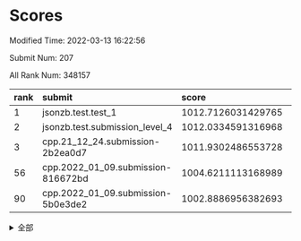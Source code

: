 # Scores

Modified Time: 2022-03-13 16:22:56

Submit Num: 207

All Rank Num: 348157

| rank |               submit               |       score        |       sigma        | pk_num |
| :--- | :--------------------------------- | :----------------- | :----------------- | :----- |
| 1    | jsonzb.test.test_1                 | 1012.7126031429765 | 0.8038651590242021 | 6726   |
| 2    | jsonzb.test.submission_level_4     | 1012.0334591316968 | 0.800683575439304  | 6731   |
| 3    | cpp.21_12_24.submission-2b2ea0d7   | 1011.9302486553728 | 0.7791929848035215 | 6729   |
| 56   | cpp.2022_01_09.submission-816672bd | 1004.6211113168989 | 0.720228078207088  | 6732   |
| 90   | cpp.2022_01_09.submission-5b0e3de2 | 1002.8886956382693 | 0.7230634337317847 | 6730   |


<details>
<summary>全部</summary>

| rank |                 submit                 |       score        |       sigma        | pk_num |
| :--- | :------------------------------------- | :----------------- | :----------------- | :----- |
| 1    | jsonzb.test.test_1                     | 1012.7126031429765 | 0.8038651590242021 | 6726   |
| 2    | jsonzb.test.submission_level_4         | 1012.0334591316968 | 0.800683575439304  | 6731   |
| 3    | cpp.21_12_24.submission-2b2ea0d7       | 1011.9302486553728 | 0.7791929848035215 | 6729   |
| 4    | gobigger.level_3.submission_level_3_16 | 1011.4068322422509 | 0.7530957300417717 | 6728   |
| 5    | gobigger.level_3.submission_level_3_15 | 1011.2955405206094 | 0.7699759173460755 | 6728   |
| 6    | gobigger.level_3.submission_level_3_6  | 1011.2775146955545 | 0.8083901796843841 | 6733   |
| 7    | gobigger.level_3.submission_level_3_34 | 1011.1682277045426 | 0.7804075335250527 | 6730   |
| 8    | gobigger.level_3.submission_level_3_30 | 1011.033413564105  | 0.7685032596726128 | 6728   |
| 9    | gobigger.level_3.submission_level_3_11 | 1010.7344388850412 | 0.7455076306456124 | 6733   |
| 10   | gobigger.level_3.submission_level_3_26 | 1010.6930872745296 | 0.76947107300107   | 6728   |
| 11   | gobigger.level_3.submission_level_3_13 | 1010.6806538803731 | 0.7684795779465565 | 6725   |
| 12   | gobigger.level_3.submission_level_3_43 | 1010.6728920022716 | 0.7369811513590051 | 6728   |
| 13   | gobigger.level_3.submission_level_3_0  | 1010.5432574490688 | 0.7722101752105462 | 6721   |
| 14   | gobigger.level_3.submission_level_3_20 | 1010.4516576926671 | 0.7738170379801742 | 6732   |
| 15   | gobigger.level_3.submission_level_3_42 | 1010.4048574453794 | 0.7558302247865752 | 6726   |
| 16   | gobigger.level_3.submission_level_3_27 | 1010.3947905951655 | 0.7620560584732776 | 6734   |
| 17   | gobigger.level_3.submission_level_3_48 | 1010.3255062072855 | 0.7610171340929611 | 6723   |
| 18   | gobigger.level_3.submission_level_3_22 | 1010.3241289811677 | 0.7487455554103797 | 6729   |
| 19   | gobigger.level_3.submission_level_3_38 | 1010.2872693899723 | 0.7634964523358619 | 6727   |
| 20   | gobigger.level_3.submission_level_3_36 | 1010.2220078302948 | 0.7667762164811661 | 6727   |
| 21   | gobigger.level_3.submission_level_3_41 | 1010.1975223692231 | 0.7550687680945037 | 6726   |
| 22   | gobigger.level_3.submission_level_3_28 | 1010.1722136318081 | 0.7648496296416377 | 6731   |
| 23   | gobigger.level_3.submission_level_3_39 | 1010.1412590627034 | 0.7804359273713372 | 6722   |
| 24   | gobigger.level_3.submission_level_3_25 | 1010.0399357732073 | 0.7664621136296683 | 6729   |
| 25   | gobigger.level_3.submission_level_3_19 | 1010.0235586009783 | 0.7499404305802047 | 6728   |
| 26   | gobigger.level_3.submission_level_3_29 | 1009.9999926073974 | 0.7605023947979086 | 6724   |
| 27   | gobigger.level_3.submission_level_3_49 | 1009.9913024919728 | 0.755498036380801  | 6730   |
| 28   | gobigger.level_3.submission_level_3_4  | 1009.9720963847249 | 0.7689019266265145 | 6733   |
| 29   | gobigger.level_3.submission_level_3_9  | 1009.9450311191224 | 0.7677482162036527 | 6720   |
| 30   | gobigger.level_3.submission_level_3_33 | 1009.9329303823706 | 0.7774510044771131 | 6728   |
| 31   | gobigger.level_3.submission_level_3_17 | 1009.8998033816737 | 0.7500520613452982 | 6730   |
| 32   | gobigger.level_3.submission_level_3_7  | 1009.8667737617617 | 0.7496847481258186 | 6723   |
| 33   | gobigger.level_3.submission_level_3_46 | 1009.8281270902197 | 0.7326946076273033 | 6728   |
| 34   | gobigger.level_3.submission_level_3_3  | 1009.8104575638123 | 0.7497360754473709 | 6725   |
| 35   | gobigger.level_3.submission_level_3_21 | 1009.7618867722464 | 0.7487133171570223 | 6727   |
| 36   | gobigger.level_3.submission_level_3_12 | 1009.7200303912388 | 0.7570465262574252 | 6727   |
| 37   | gobigger.level_3.submission_level_3_2  | 1009.6261875466187 | 0.7456407354034194 | 6727   |
| 38   | gobigger.level_3.submission_level_3_18 | 1009.562625722977  | 0.7346182868684658 | 6730   |
| 39   | gobigger.level_3.submission_level_3_37 | 1009.5529453029685 | 0.7617205665854724 | 6726   |
| 40   | gobigger.level_3.submission_level_3_47 | 1009.5485102346188 | 0.7438932274229892 | 6732   |
| 41   | gobigger.level_3.submission_level_3_14 | 1009.5023113616677 | 0.7541109976681065 | 6729   |
| 42   | gobigger.level_3.submission_level_3_32 | 1009.4497299797902 | 0.735310741911853  | 6726   |
| 43   | gobigger.level_3.submission_level_3_24 | 1009.4288885089582 | 0.7326798943942039 | 6727   |
| 44   | gobigger.level_3.submission_level_3_45 | 1009.3979880298372 | 0.7584690219893429 | 6733   |
| 45   | gobigger.level_3.submission_level_3_10 | 1009.3549049159902 | 0.7541145038216835 | 6729   |
| 46   | gobigger.level_3.submission_level_3_1  | 1009.3113938788422 | 0.7348859426187803 | 6729   |
| 47   | gobigger.level_3.submission_level_3_44 | 1009.2940447094886 | 0.7462839495767674 | 6728   |
| 48   | gobigger.level_3.submission_level_3_23 | 1009.180592985962  | 0.754178163358192  | 6729   |
| 49   | gobigger.level_3.submission_level_3_40 | 1009.0662813695236 | 0.743544384271946  | 6727   |
| 50   | gobigger.level_3.submission_level_3_8  | 1008.888034470301  | 0.7426932655613612 | 6728   |
| 51   | gobigger.level_3.submission_level_3_35 | 1008.8080334152493 | 0.7541643552270818 | 6727   |
| 52   | gobigger.level_3.submission_level_3_5  | 1008.7265948125104 | 0.7417896676807668 | 6726   |
| 53   | gobigger.level_3.submission_level_3_31 | 1008.3237357179264 | 0.7399547275962065 | 6731   |
| 54   | gobigger.level_1.submission_level_1_36 | 1005.2563308495551 | 0.7318577343799151 | 6727   |
| 55   | gobigger.level_1.submission_level_1_21 | 1004.7683944576845 | 0.7223836703213349 | 6727   |
| 56   | cpp.2022_01_09.submission-816672bd     | 1004.6211113168989 | 0.720228078207088  | 6732   |
| 57   | gobigger.level_1.submission_level_1_26 | 1004.5558388356463 | 0.7194276153201425 | 6732   |
| 58   | gobigger.level_1.submission_level_1_12 | 1004.4538862372702 | 0.7195464052646514 | 6723   |
| 59   | gobigger.level_1.submission_level_1_8  | 1004.4204839363721 | 0.7219811769299012 | 6725   |
| 60   | gobigger.level_1.submission_level_1_18 | 1004.3555005434206 | 0.7235739388219495 | 6724   |
| 61   | gobigger.level_1.submission_level_1_34 | 1004.3061863950486 | 0.7297023567479225 | 6728   |
| 62   | gobigger.level_1.submission_level_1_28 | 1004.279136973298  | 0.7072246496462351 | 6731   |
| 63   | gobigger.level_1.submission_level_1_0  | 1004.2693683064621 | 0.7144861507454702 | 6732   |
| 64   | gobigger.level_1.submission_level_1_2  | 1004.1717303147517 | 0.7157036647435505 | 6730   |
| 65   | gobigger.level_1.submission_level_1_16 | 1004.1663263356531 | 0.7243921731881903 | 6724   |
| 66   | gobigger.level_1.submission_level_1_13 | 1004.124449369355  | 0.7084156501703689 | 6728   |
| 67   | gobigger.level_1.submission_level_1_49 | 1004.0699539849846 | 0.7260835293042831 | 6727   |
| 68   | gobigger.level_1.submission_level_1_7  | 1004.0624333319452 | 0.712667474178669  | 6733   |
| 69   | gobigger.level_1.submission_level_1_45 | 1003.9111949730197 | 0.7203713779255965 | 6727   |
| 70   | gobigger.level_1.submission_level_1_31 | 1003.7637861172003 | 0.717055510495677  | 6728   |
| 71   | gobigger.level_1.submission_level_1_4  | 1003.6917877210951 | 0.718579027653382  | 6722   |
| 72   | gobigger.level_1.submission_level_1_29 | 1003.6658094501486 | 0.7295578958110962 | 6726   |
| 73   | gobigger.level_1.submission_level_1_17 | 1003.6275105367779 | 0.7048097804205997 | 6729   |
| 74   | gobigger.level_1.submission_level_1_11 | 1003.5631188924741 | 0.7043748773349995 | 6730   |
| 75   | gobigger.level_1.submission_level_1_43 | 1003.5270441837398 | 0.7178905238955653 | 6731   |
| 76   | gobigger.level_1.submission_level_1_39 | 1003.4996677871735 | 0.7215514815376097 | 6726   |
| 77   | gobigger.level_1.submission_level_1_41 | 1003.4762001405078 | 0.7123033447346595 | 6729   |
| 78   | gobigger.level_1.submission_level_1_23 | 1003.4269584326411 | 0.7108099128519025 | 6731   |
| 79   | gobigger.level_1.submission_level_1_32 | 1003.401674265946  | 0.7204103422469887 | 6726   |
| 80   | gobigger.level_1.submission_level_1_9  | 1003.3739344601559 | 0.7171745378126314 | 6728   |
| 81   | gobigger.level_1.submission_level_1_44 | 1003.3563901445376 | 0.7090958762718667 | 6730   |
| 82   | gobigger.level_1.submission_level_1_1  | 1003.3352663007614 | 0.7166062793708563 | 6730   |
| 83   | gobigger.level_1.submission_level_1_5  | 1003.3146138543254 | 0.7169464237992158 | 6729   |
| 84   | gobigger.level_1.submission_level_1_40 | 1003.2412272303684 | 0.7149436394880451 | 6729   |
| 85   | gobigger.level_1.submission_level_1_48 | 1003.1816666327398 | 0.7175679314792023 | 6726   |
| 86   | gobigger.level_1.submission_level_1_6  | 1003.082758932857  | 0.7090169001931235 | 6731   |
| 87   | gobigger.level_1.submission_level_1_15 | 1003.0673878733124 | 0.7130300090524773 | 6728   |
| 88   | gobigger.level_1.submission_level_1_47 | 1003.0148766250534 | 0.7203472712308951 | 6727   |
| 89   | gobigger.level_1.submission_level_1_46 | 1003.0102514262039 | 0.7093550005220756 | 6726   |
| 90   | cpp.2022_01_09.submission-5b0e3de2     | 1002.8886956382693 | 0.7230634337317847 | 6730   |
| 91   | gobigger.level_1.submission_level_1_33 | 1002.8872451275532 | 0.699830350555819  | 6727   |
| 92   | gobigger.level_1.submission_level_1_20 | 1002.8062227584014 | 0.7049447909643517 | 6726   |
| 93   | gobigger.level_1.submission_level_1_19 | 1002.6186140618034 | 0.7192210611264611 | 6728   |
| 94   | gobigger.level_1.submission_level_1_25 | 1002.6079825185708 | 0.7225910194496901 | 6729   |
| 95   | gobigger.level_1.submission_level_1_10 | 1002.6058610597454 | 0.7056660999477015 | 6728   |
| 96   | gobigger.level_1.submission_level_1_22 | 1002.5858095694183 | 0.7254433036025218 | 6724   |
| 97   | gobigger.level_1.submission_level_1_38 | 1002.5015872562527 | 0.7129139634435647 | 6725   |
| 98   | gobigger.level_1.submission_level_1_27 | 1002.3958652182492 | 0.7169042119986114 | 6730   |
| 99   | gobigger.level_1.submission_level_1_3  | 1002.3602433906816 | 0.7264843891273955 | 6730   |
| 100  | gobigger.level_1.submission_level_1_24 | 1002.3444445926255 | 0.7222169271354947 | 6726   |
| 101  | gobigger.level_1.submission_level_1_35 | 1002.3442536989546 | 0.7222424223355859 | 6726   |
| 102  | gobigger.level_1.submission_level_1_14 | 1001.8636875059077 | 0.7194380917891623 | 6728   |
| 103  | gobigger.level_1.submission_level_1_37 | 1001.752006939315  | 0.7093816737403192 | 6729   |
| 104  | gobigger.level_1.submission_level_1_42 | 1001.7232014904739 | 0.6984122275722513 | 6727   |
| 105  | gobigger.level_1.submission_level_1_30 | 1001.4405279255285 | 0.7092875703505291 | 6727   |
| 106  | gobigger.random.submission_random_29   | 997.1836581878936  | 0.704028235805946  | 6730   |
| 107  | gobigger.random.submission_random_45   | 997.0890739626193  | 0.7218130135242886 | 6723   |
| 108  | gobigger.random.submission_random_18   | 997.0796751156042  | 0.7008681186780282 | 6724   |
| 109  | gobigger.random.submission_random_2    | 996.9155546954324  | 0.7165045874801141 | 6731   |
| 110  | gobigger.random.submission_random_37   | 996.8492670713609  | 0.7041852801560824 | 6730   |
| 111  | gobigger.random.submission_random_15   | 996.7389935362366  | 0.7034431142482058 | 6725   |
| 112  | gobigger.random.submission_random_10   | 996.6676486324586  | 0.7157189288945763 | 6726   |
| 113  | gobigger.random.submission_random_23   | 996.6484160309911  | 0.7097894699946291 | 6733   |
| 114  | gobigger.random.submission_random_6    | 996.5140655106325  | 0.7193380860021952 | 6727   |
| 115  | gobigger.random.submission_random_36   | 996.4793768206512  | 0.7096473307036736 | 6731   |
| 116  | gobigger.random.submission_random_47   | 996.4729732433142  | 0.7175945904095411 | 6729   |
| 117  | gobigger.random.submission_random_0    | 996.4598658500579  | 0.7127480442086697 | 6729   |
| 118  | gobigger.random.submission_random_26   | 996.4436149645627  | 0.7235917670636958 | 6728   |
| 119  | gobigger.random.submission_random_19   | 996.404703524531   | 0.7182199288050712 | 6725   |
| 120  | gobigger.random.submission_random_49   | 996.3679974500483  | 0.7123396719154013 | 6728   |
| 121  | gobigger.random.submission_random_21   | 996.3337128047145  | 0.7231134436658241 | 6728   |
| 122  | gobigger.random.submission_random_40   | 996.3329520768352  | 0.712084557209031  | 6725   |
| 123  | gobigger.random.submission_random_24   | 996.3239196665038  | 0.7122723558613442 | 6729   |
| 124  | gobigger.random.submission_random_43   | 996.3225571920079  | 0.7087900144153606 | 6730   |
| 125  | gobigger.random.submission_random_38   | 996.3139277790658  | 0.7111150446885651 | 6733   |
| 126  | gobigger.random.submission_random_9    | 996.2952735631765  | 0.7021457145124143 | 6726   |
| 127  | gobigger.random.submission_random_42   | 996.2102792905856  | 0.6992175560016065 | 6728   |
| 128  | gobigger.random.submission_random_11   | 996.1752226010718  | 0.7102000656513346 | 6724   |
| 129  | gobigger.random.submission_random_44   | 996.1426763375972  | 0.7097773994926683 | 6727   |
| 130  | gobigger.random.submission_random_39   | 996.1399089963206  | 0.7209759875382052 | 6727   |
| 131  | gobigger.random.submission_random_25   | 996.116942385109   | 0.7077131040267354 | 6729   |
| 132  | gobigger.random.submission_random_30   | 996.0759105422975  | 0.7044468104408689 | 6726   |
| 133  | gobigger.random.submission_random_32   | 995.9433161277814  | 0.7004409773574435 | 6726   |
| 134  | gobigger.random.submission_random_3    | 995.9311827128679  | 0.7062521137747843 | 6723   |
| 135  | gobigger.random.submission_random_28   | 995.8759226181186  | 0.710436106250542  | 6726   |
| 136  | gobigger.random.submission_random_46   | 995.836968549598   | 0.7001734493195252 | 6729   |
| 137  | gobigger.random.submission_random_5    | 995.7825336910986  | 0.6993015960812978 | 6725   |
| 138  | gobigger.random.submission_random_17   | 995.7805150229719  | 0.6997027852989895 | 6730   |
| 139  | gobigger.random.submission_random_31   | 995.7695288313491  | 0.7126728576118444 | 6725   |
| 140  | gobigger.random.submission_random_12   | 995.7362034433659  | 0.7126956901326024 | 6727   |
| 141  | gobigger.random.submission_random_27   | 995.7067761320292  | 0.7121355067715699 | 6729   |
| 142  | gobigger.random.submission_random_14   | 995.6458572387023  | 0.7071210073116043 | 6725   |
| 143  | gobigger.random.submission_random_4    | 995.6084772132369  | 0.7185479663548976 | 6727   |
| 144  | gobigger.random.submission_random_41   | 995.5834288355178  | 0.722756911801498  | 6728   |
| 145  | gobigger.random.submission_random_16   | 995.5426674129715  | 0.7027904491954382 | 6724   |
| 146  | gobigger.random.submission_random_1    | 995.3990907146963  | 0.7237685358613589 | 6729   |
| 147  | gobigger.random.submission_random_33   | 995.2865327804076  | 0.7077737423221249 | 6727   |
| 148  | gobigger.random.submission_random_20   | 995.2378794551249  | 0.7048016711039624 | 6732   |
| 149  | gobigger.random.submission_random_13   | 995.1220584199915  | 0.7178885609021672 | 6728   |
| 150  | gobigger.random.submission_random_34   | 995.1172158351454  | 0.731974276373151  | 6730   |
| 151  | gobigger.random.submission_random_8    | 995.1021140814784  | 0.7188390749508132 | 6729   |
| 152  | gobigger.random.submission_random_48   | 994.9248428249824  | 0.7228027053288534 | 6723   |
| 153  | gobigger.random.submission_random_35   | 994.760656367174   | 0.7140438440048423 | 6729   |
| 154  | gobigger.random.submission_random_22   | 994.4912940315377  | 0.7259758246051097 | 6734   |
| 155  | gobigger.random.submission_random_7    | 994.3591827446977  | 0.7167513009464788 | 6731   |
| 156  | gobigger.level_2.submission_level_2_34 | 994.2363285827753  | 0.727433918245086  | 6724   |
| 157  | gobigger.level_2.submission_level_2_45 | 994.0055232778662  | 0.7488932059201464 | 6726   |
| 158  | gobigger.level_2.submission_level_2_10 | 993.94475960145    | 0.7480750026781032 | 6726   |
| 159  | gobigger.level_2.submission_level_2_46 | 993.7551609777056  | 0.737494155896016  | 6725   |
| 160  | gobigger.level_2.submission_level_2_11 | 993.7427324233631  | 0.7409793361577377 | 6721   |
| 161  | gobigger.level_2.submission_level_2_8  | 993.5049845360143  | 0.7431597086443197 | 6730   |
| 162  | gobigger.level_2.submission_level_2_38 | 993.4883638780116  | 0.7414724055647762 | 6733   |
| 163  | gobigger.level_2.submission_level_2_5  | 993.4250949621226  | 0.7415209549821936 | 6730   |
| 164  | gobigger.level_2.submission_level_2_48 | 993.2460061779079  | 0.728293126591157  | 6724   |
| 165  | gobigger.level_2.submission_level_2_43 | 993.1805359714202  | 0.741474688294829  | 6726   |
| 166  | gobigger.level_2.submission_level_2_21 | 993.0108882546521  | 0.7404657896618715 | 6732   |
| 167  | gobigger.level_2.submission_level_2_35 | 992.940274544011   | 0.7622072863232195 | 6727   |
| 168  | gobigger.level_2.submission_level_2_40 | 992.9216858365473  | 0.7441966583163484 | 6725   |
| 169  | gobigger.level_2.submission_level_2_37 | 992.8769332035577  | 0.7329487254034976 | 6727   |
| 170  | gobigger.level_2.submission_level_2_2  | 992.7309228760478  | 0.7367872277516685 | 6725   |
| 171  | gobigger.level_2.submission_level_2_33 | 992.7220383507271  | 0.7656164417206223 | 6720   |
| 172  | gobigger.level_2.submission_level_2_4  | 992.7141938043666  | 0.7352418995423775 | 6723   |
| 173  | gobigger.level_2.submission_level_2_28 | 992.6155896174546  | 0.7292089836342325 | 6722   |
| 174  | gobigger.level_2.submission_level_2_0  | 992.5413771342429  | 0.7364132369306025 | 6727   |
| 175  | gobigger.level_2.submission_level_2_31 | 992.4979397044528  | 0.727954308426371  | 6725   |
| 176  | gobigger.level_2.submission_level_2_25 | 992.4578601135141  | 0.7447538599705356 | 6730   |
| 177  | gobigger.level_2.submission_level_2_16 | 992.4204084883972  | 0.7267772815276756 | 6729   |
| 178  | gobigger.level_2.submission_level_2_24 | 992.3751110730408  | 0.740838055259856  | 6731   |
| 179  | gobigger.level_2.submission_level_2_9  | 992.3534808276971  | 0.7552135343555981 | 6727   |
| 180  | gobigger.level_2.submission_level_2_15 | 992.2663832303983  | 0.7443025569312908 | 6726   |
| 181  | gobigger.level_2.submission_level_2_3  | 992.1944548268068  | 0.7555912307364947 | 6728   |
| 182  | gobigger.level_2.submission_level_2_19 | 992.0761572994762  | 0.7504401610550758 | 6733   |
| 183  | gobigger.level_2.submission_level_2_22 | 992.0755160582654  | 0.7454985225005435 | 6729   |
| 184  | gobigger.level_2.submission_level_2_26 | 992.0225424272078  | 0.7400523778425696 | 6728   |
| 185  | gobigger.level_2.submission_level_2_14 | 991.9033289076054  | 0.7481400999647664 | 6733   |
| 186  | gobigger.level_2.submission_level_2_32 | 991.7817416236409  | 0.7262397283241248 | 6729   |
| 187  | gobigger.level_2.submission_level_2_41 | 991.7389201771342  | 0.7526741780524342 | 6727   |
| 188  | gobigger.level_2.submission_level_2_12 | 991.7200223424672  | 0.7726613819902373 | 6730   |
| 189  | gobigger.level_2.submission_level_2_23 | 991.6662023956709  | 0.7569861965340927 | 6727   |
| 190  | gobigger.level_2.submission_level_2_42 | 991.5837385112118  | 0.7562742587536688 | 6727   |
| 191  | gobigger.level_2.submission_level_2_6  | 991.4535041685313  | 0.7689861038129902 | 6726   |
| 192  | gobigger.level_2.submission_level_2_49 | 991.31805237025    | 0.7638209949171749 | 6730   |
| 193  | gobigger.level_2.submission_level_2_39 | 991.2665165555328  | 0.7604551772012836 | 6727   |
| 194  | gobigger.level_2.submission_level_2_17 | 991.2276643931315  | 0.7437435049821759 | 6730   |
| 195  | gobigger.level_2.submission_level_2_47 | 991.1842808155117  | 0.7449045870814767 | 6725   |
| 196  | gobigger.level_2.submission_level_2_7  | 991.016067307939   | 0.7566916029547304 | 6729   |
| 197  | gobigger.level_2.submission_level_2_18 | 990.9410769752968  | 0.7597244223377392 | 6727   |
| 198  | gobigger.level_2.submission_level_2_30 | 990.7303864359205  | 0.7585093802643951 | 6728   |
| 199  | gobigger.level_2.submission_level_2_29 | 990.604180326678   | 0.7784592871146206 | 6727   |
| 200  | gobigger.level_2.submission_level_2_13 | 990.5333621576622  | 0.763694326661451  | 6725   |
| 201  | gobigger.level_2.submission_level_2_1  | 990.479911686802   | 0.7789136055444328 | 6730   |
| 202  | gobigger.level_2.submission_level_2_36 | 990.2300407392665  | 0.7715879091177266 | 6721   |
| 203  | gobigger.level_2.submission_level_2_44 | 990.0227014268224  | 0.7796017843092788 | 6728   |
| 204  | gobigger.level_2.submission_level_2_20 | 989.9535171801168  | 0.798018407635996  | 6724   |
| 205  | gobigger.level_2.submission_level_2_27 | 989.9494026874366  | 0.7797315920158437 | 6724   |
| 206  | gobigger.none.submission_none_1        | 976.2334644925432  | 1.4162923676438042 | 6729   |
| 207  | gobigger.none.submission_none_0        | 975.756608181541   | 1.518519114769036  | 6729   |

</details>